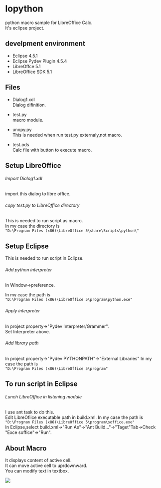 lopython
=====
python macro sample for LibreOffice Calc.  
It's eclipse project.

develpment environment
-----
+ Eclipse 4.5.1  
+ Eclipse Pydev Plugin 4.5.4  
+ LibreOffce 5.1  
+ LibreOffice SDK 5.1

Files
-----
+ Dialog1.xdl   
Dialog difinition.

+ test.py  
macro module.  

+ unopy.py  
This is needed when run test.py externaly,not macro.

+ test.ods  
Calc file with button to execute macro.

Setup LibreOffice
-----
###### Import Dialog1.xdl   
import this dialog to libre office.

###### copy test.py to LibreOffice directory
This is needed to run script as macro.  
In my case the directory is  
```"D:\Program Files (x86)\LibreOffice 5\share\Scripts\python\"```

Setup Eclipse
-----
This is needed to run script in Eclipse.  
###### Add python interpreter
In Window->preference.  

In my case the path is  
```"D:\Program Files (x86)\LibreOffice 5\program\python.exe"```

###### Apply interpreter
In project property->"Pydev Interpreter/Grammer".  
Set Interpreter above.

###### Add library path
In project property->"Pydev PYTHONPATH"->"External Libraries"
In my case the path is  
```"D:\Program Files (x86)\LibreOffice 5\program"```

To run script in Eclipse
-----
###### Lunch LibreOffice in listening module
I use ant task to do this.  
Edit LibreOfiice executable path in build.xml.
In my case the path is  
```"D:\Program Files (x86)\LibreOffice 5\program\soffice.exe"```  
In Eclipse,select build.xml->"Run As"->"Ant Build..."->"Taget"Tab->Check "Exce soffice"=>"Run".

About Macro
-----
It displays content of active cell.  
It can move active cell to up/downward.  
You can modify text in textbox.   

<img src="http://www.geocities.jp/tripod31hoge/images/lopython.jpg"/>
